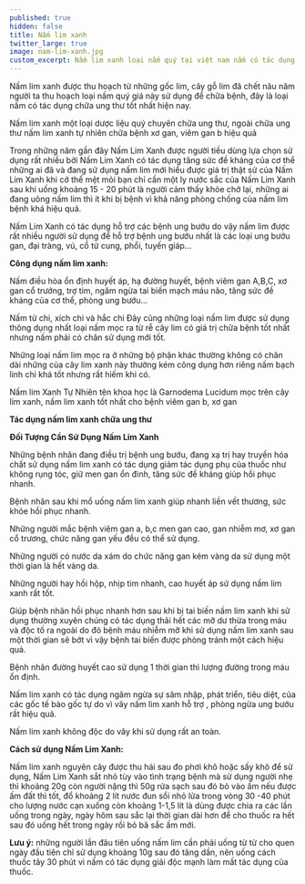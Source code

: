 ```yaml
---
published: true
hidden: false
title: Nấm lim xanh
twitter_large: true
image: nam-lim-xanh.jpg
custom_excerpt: Nấm lim xanh loại nấm quý tại việt nam nấm có tác dụng chữa ung thư khá tốt,đặc biệt nấm lim xanh chữa được viêm ganb, xơ gan cổ trướng.
---
```


Nấm lim xanh được thu hoạch từ những gốc lim, cây gỗ lim đã chết nâu năm người ta thu hoạch loại nấm quý giá này sử dụng để chữa bệnh, đây là loại nấm có tác dụng chữa ung thư tốt nhất hiện nay.

Nấm lim xanh một loại dược liệu quý chuyên chữa ung thư, ngoài chữa ung thư nấm lim xanh tự nhiên chữa bệnh xơ gan, viêm gan b hiệu quả

Trong những năm gần đây Nấm Lim Xanh được người tiều dùng lựa chọn sử dụng rất nhiều bởi Nấm Lim Xanh có tác dụng tăng sức đề kháng của cơ thể những ai đã và đang sử dụng nấm lim mới hiểu được giá trị thật sử của Nấm Lim Xanh khi cở thể mệt mỏi bạn chỉ cần một ly nước sắc của Nấm Lim Xanh sau khi uống khoảng 15 - 20 phút là người cảm thấy khỏe chở lại, những ai đang uông nấm lim thì ít khi bị bệnh vì khả năng phòng chống của nấm lim bệnh khá hiệu quả.

Nấm Lim Xanh có tác dụng hỗ trợ các bệnh ung bướu do vậy nấm lim được rất nhiều người sử dụng để hỗ trợ bệnh ung bướu nhất là các loại ung bướu gan, đại tràng, vú, cổ tử cung, phổi, tuyến giáp...

**Công dụng nấm lim xanh:**

Nấm điều hòa ổn định huyết áp, hạ đường huyết, bệnh viêm gan A,B,C, xơ gan cổ trướng, trợ tim, ngăm ngừa tai biến mạch máu não, tăng sức đề kháng của cơ thể, phòng ung bướu...

Nấm tử chi, xích chi và hắc chi Đây cũng những loại nấm lim được sử dụng thông dụng nhất loại nấm mọc ra từ rễ cây lim có giá trị chữa bệnh tốt nhất nhưng nấm phải có chân sử dụng mới tốt.

Những loại nấm lim mọc ra ở những bộ phận khác thường không có chân dài những của cây lim xanh này thường kém công dụng hơn riêng nấm bạch linh chi khá tốt nhưng rất hiếm khi có.

Nấm lim Xanh Tự Nhiên tên khoa học là Garnodema Lucidum mọc trên cây lim xanh, nấm lim xanh tốt nhất cho bệnh viêm gan b, xơ gan

**Tác dụng nấm lim xanh chữa ung thư**

**Đối Tượng Cần Sử Dụng Nấm Lim Xanh**

Những bệnh nhân đang điều trị bệnh ung bướu, đang xạ trị hay truyền hóa chất sử dụng nấm lim xanh có tác dụng giảm tác dụng phụ của thuốc như không rụng tóc, giữ men gan ổn đinh, tăng sức đề kháng giúp hồi phục nhanh.

Bệnh nhân sau khi mổ uống nấm lim xanh giúp nhanh liền vết thương, sức khỏe hồi phục nhanh.

Những người mắc bệnh viêm gan a, b,c men gan cao, gan nhiễm mơ, xơ gan cổ trương, chức năng gan yếu đều có thể sử dụng.

Những người có nước da xám do chức năng gan kém vàng da sử dụng một thời gian là hết vàng da.

Những người hay hồi hộp, nhịp tim nhanh, cao huyết áp sử dụng nấm lim xanh rất tốt.

Giúp bệnh nhân hồi phục nhanh hơn sau khi bị tai biến nấm lim xanh khi sử dụng thường xuyên chúng có tác dụng thải hết các mỡ dư thừa trong máu và độc tố ra ngoài do đó bệnh máu nhiễm mỡ khi sử dụng nấm lim xanh sau một thời gian sẽ bớt vì vậy bệnh tai biến được phòng tránh một cách hiệu quả.

Bệnh nhân đường huyết cao sử dụng 1 thời gian thì lượng đường trong máu ổn định.

Nấm lim xanh có tác dụng ngăm ngừa sự sâm nhập,  phát triển, tiêu diệt, của các gốc tế bào gốc tự do vì vây nấm lim xanh hỗ trợ , phòng ngừa ung bướu rất hiệu quả.

Nấm lim xanh không độc do vây khi sử dụng rất an toàn.

**Cách sử dụng Nấm Lim Xanh:**

Nấm lim xanh nguyên cây được thu hái sau đo phơi khô hoặc sấy khô để sử dụng, Nấm Lim Xanh sắt nhỏ tùy vào tình trạng bệnh mà sử dụng người nhẹ thì khoảng 20g còn người nặng thì 50g rửa sạch sau đó bỏ vào ấm nếu được ấm đất thì tốt, đổ khoảng 2 lít nước đun sổi nhỏ lửa trong vòng 30 -40 phút cho lượng nước cạn xuống còn khoảng 1-1,5 lít là dùng được chia ra các lần uống trong ngày, ngày hôm sau sắc lại thời gian dài hơn để cho thuốc ra hết sau đó uống hết trong ngày rồi bỏ bã sắc ấm mới.

**Lưu ý:** những người lần đâu tiên uống nấm lim cần phải uống từ từ cho quen ngày đầu tiên chỉ sử dụng khoảng 10g sau đó tăng dần, nên uống cách thuốc tây 30 phút vì nấm có tác dụng giải độc mạnh làm mất tác dụng của thuốc.